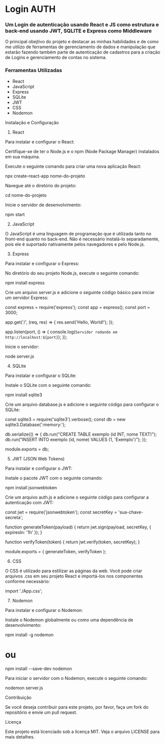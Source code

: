 # Login AUTH

### Um Login de autenticação usando React e JS como estrutura e back-end usando JWT, SQLITE e Express como Middleware

O principal obejtivo do projeto e destacar as minhas habilidades e de como me utilizo de ferramentas de gerenciamento de dados e manipulação que estarão fazendo também parte de autenticação de cadastros para a criação de Logins e gerenciamento de contas no sistema.

### Ferramentas Utilizadas
- React
- JavaScript
- Express
- SQLite
- JWT
- CSS
- Nodemon

Instalação e Configuração

1. React

Para instalar e configurar o React:

Certifique-se de ter o Node.js e o npm (Node Package Manager) instalados em sua máquina.

Execute o seguinte comando para criar uma nova aplicação React:

npx create-react-app nome-do-projeto

Navegue até o diretório do projeto:

cd nome-do-projeto

Inicie o servidor de desenvolvimento:

npm start

2. JavaScript

O JavaScript é uma linguagem de programação que é utilizada tanto no front-end quanto no back-end. Não é necessário instalá-lo separadamente, pois ele é suportado nativamente pelos navegadores e pelo Node.js.

3. Express

Para instalar e configurar o Express:

No diretório do seu projeto Node.js, execute o seguinte comando:

npm install express

Crie um arquivo server.js e adicione o seguinte código básico para iniciar um servidor Express:

const express = require('express');
const app = express();
const port = 3000;

app.get('/', (req, res) => {
  res.send('Hello, World!');
});

app.listen(port, () => {
  console.log(`Servidor rodando em http://localhost:${port}`);
});

Inicie o servidor:

node server.js

4. SQLite

Para instalar e configurar o SQLite:

Instale o SQLite com o seguinte comando:

npm install sqlite3

Crie um arquivo database.js e adicione o seguinte código para configurar o SQLite:

const sqlite3 = require('sqlite3').verbose();
const db = new sqlite3.Database(':memory:');

db.serialize(() => {
  db.run("CREATE TABLE exemplo (id INT, nome TEXT)");
  db.run("INSERT INTO exemplo (id, nome) VALUES (1, 'Exemplo')");
});

module.exports = db;

5. JWT (JSON Web Tokens)

Para instalar e configurar o JWT:

Instale o pacote JWT com o seguinte comando:

npm install jsonwebtoken

Crie um arquivo auth.js e adicione o seguinte código para configurar a autenticação com JWT:

const jwt = require('jsonwebtoken');
const secretKey = 'sua-chave-secreta';

function generateToken(payload) {
  return jwt.sign(payload, secretKey, { expiresIn: '1h' });
}

function verifyToken(token) {
  return jwt.verify(token, secretKey);
}

module.exports = { generateToken, verifyToken };

6. CSS

O CSS é utilizado para estilizar as páginas da web. Você pode criar arquivos .css em seu projeto React e importá-los nos componentes conforme necessário:

import './App.css';

7. Nodemon

Para instalar e configurar o Nodemon:

Instale o Nodemon globalmente ou como uma dependência de desenvolvimento:

npm install -g nodemon
# ou
npm install --save-dev nodemon

Para iniciar o servidor com o Nodemon, execute o seguinte comando:

nodemon server.js

Contribuição

Se você deseja contribuir para este projeto, por favor, faça um fork do repositório e envie um pull request.

Licença

Este projeto está licenciado sob a licença MIT. Veja o arquivo LICENSE para mais detalhes.
